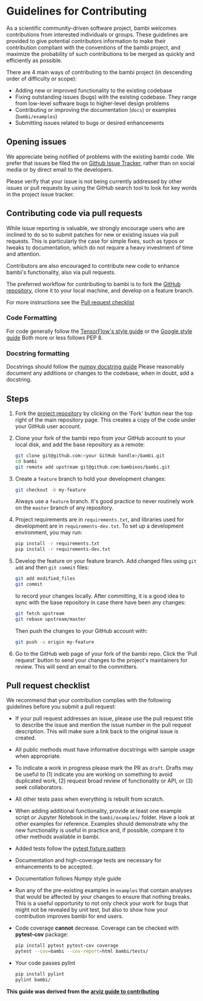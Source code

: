 # Guidelines for Contributing

As a scientific community-driven software project, bambi welcomes contributions from interested individuals or groups. These guidelines are provided to give potential contributors information to make their contribution compliant with the conventions of the bambi project, and maximize the probability of such contributions to be merged as quickly and efficiently as possible.

There are 4 main ways of contributing to the bambi project (in descending order of difficulty or scope):

* Adding new or improved functionality to the existing codebase
* Fixing outstanding issues (bugs) with the existing codebase. They range from low-level software bugs to higher-level design problems
* Contributing or improving the documentation (`docs`) or examples (`bambi/examples`)
* Submitting issues related to bugs or desired enhancements

## Opening issues

We appreciate being notified of problems with the existing bambi code. We prefer that issues be filed the on [Github Issue Tracker](https://github.com/bambinos/bambi/issues), rather than on social media or by direct email to the developers.

Please verify that your issue is not being currently addressed by other issues or pull requests by using the GitHub search tool to look for key words in the project issue tracker.

## Contributing code via pull requests

While issue reporting is valuable, we strongly encourage users who are inclined to do so to submit patches for new or existing issues via pull
requests. This is particularly the case for simple fixes, such as typos or tweaks to documentation, which do not require a heavy investment
of time and attention.

Contributors are also encouraged to contribute new code to enhance bambi's functionality, also via pull requests.

The preferred workflow for contributing to bambi is to fork
the [GitHub repository](https://github.com/bambinos/bambi/), clone it to your local machine, and develop on a feature branch.

For more instructions see the
[Pull request checklist](#pull-request-checklist)

### Code Formatting

For code generally follow the
[TensorFlow's style guide](https://www.tensorflow.org/versions/master/how_tos/style_guide.html)
or the [Google style guide](https://github.com/google/styleguide/blob/gh-pages/pyguide.md)
Both more or less follows PEP 8.

### Docstring formatting

Docstrings should follow the
[numpy docstring guide](https://numpydoc.readthedocs.io/en/latest/format.html)
Please reasonably document any additions or changes to the codebase, when in doubt, add a docstring.

## Steps

1. Fork the [project repository](https://github.com/bambinos/bambi/) by clicking on the 'Fork' button near the top right of the main repository page. This creates a copy of the code under your GitHub user account.

2. Clone your fork of the bambi repo from your GitHub account to your local disk, and add the base repository as a remote:

    ```bash
    git clone git@github.com:<your GitHub handle>/bambi.git
    cd bambi
    git remote add upstream git@github.com:bambinos/bambi.git
    ```

3. Create a ``feature`` branch to hold your development changes:

   ```bash
   git checkout -b my-feature
   ```

   Always use a ``feature`` branch. It's good practice to never routinely work on the ``master`` branch of any repository.

4. Project requirements are in ``requirements.txt``, and libraries used for development are in ``requirements-dev.txt``.  To set up a development environment, you may run:

   ```bash
   pip install -r requirements.txt
   pip install -r requirements-dev.txt
   ```

5. Develop the feature on your feature branch. Add changed files using ``git add`` and then ``git commit`` files:

   ```bash
   git add modified_files
   git commit
   ```

   to record your changes locally.
   After committing, it is a good idea to sync with the base repository in case there have been any changes:

   ```bash
   git fetch upstream
   git rebase upstream/master
   ```

   Then push the changes to your GitHub account with:

   ```bash
   git push -u origin my-feature
   ```

6. Go to the GitHub web page of your fork of the bambi repo. Click the 'Pull request' button to send your changes to the project's maintainers for review. This will send an email to the committers.

## Pull request checklist

We recommend that your contribution complies with the following guidelines before you submit a pull request:

* If your pull request addresses an issue, please use the pull request title to describe the issue and mention the issue number in the pull request description. This will make sure a link back to the original issue is created.

* All public methods must have informative docstrings with sample usage when appropriate.

* To indicate a work in progress please mark the PR as `draft`. Drafts may be useful to (1) indicate you are working on something to avoid duplicated work, (2) request broad review of functionality or API, or (3) seek collaborators.

* All other tests pass when everything is rebuilt from scratch.

* When adding additional functionality, provide at least one example script or Jupyter Notebook in the ``bambi/examples/`` folder. Have a look at other examples for reference. Examples should demonstrate why the new functionality is useful in practice and, if possible, compare it to other methods available in bambi.

* Added tests follow the [pytest fixture pattern](https://docs.pytest.org/en/latest/fixture.html#fixture)

* Documentation and high-coverage tests are necessary for enhancements to be accepted.

* Documentation follows Numpy style guide

* Run any of the pre-existing examples in ``examples`` that contain analyses that would be affected by your changes to ensure that nothing breaks. This is a useful opportunity to not only check your work for bugs that might not be revealed by unit test, but also to show how your contribution improves bambi for end users.

* Code coverage **cannot** decrease. Coverage can be checked with **pytest-cov** package:

  ```bash
  pip install pytest pytest-cov coverage
  pytest --cov=bambi --cov-report=html bambi/tests/
  ```

* Your code passes pylint

  ```bash
  pip install pylint
  pylint bambi/
  ```

**This guide was derived from the [arviz guide to contributing](https://github.com/arviz-devs/arviz/blob/master/CONTRIBUTING.md)**
